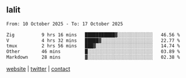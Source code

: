 ## lalit

<!--START_SECTION:waka-->

```txt
From: 10 October 2025 - To: 17 October 2025

Zig          9 hrs 16 mins   ███████████▓░░░░░░░░░░░░░   46.56 %
V            4 hrs 32 mins   █████▓░░░░░░░░░░░░░░░░░░░   22.77 %
tmux         2 hrs 56 mins   ███▓░░░░░░░░░░░░░░░░░░░░░   14.74 %
Other        46 mins         █░░░░░░░░░░░░░░░░░░░░░░░░   03.89 %
Markdown     28 mins         ▓░░░░░░░░░░░░░░░░░░░░░░░░   02.38 %
```

<!--END_SECTION:waka-->

[website](https://lalit.sh) | [twitter](https://x.com/@lalitcodes) | [contact](https://lalit.sh/contact)
